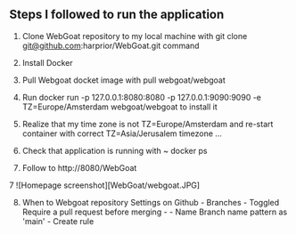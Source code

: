 ## Steps I followed to run the application

1. Clone WebGoat repository to my local machine with git clone git@github.com:harprior/WebGoat.git command

2. Install Docker

3. Pull Webgoat docket image with pull webgoat/webgoat

3. Run docker run -p 127.0.0.1:8080:8080 -p 127.0.0.1:9090:9090 -e TZ=Europe/Amsterdam webgoat/webgoat to install it

4. Realize that my time zone is not TZ=Europe/Amsterdam and re-start container with correct TZ=Asia/Jerusalem timezone ... 

5. Check that application is running with ~ docker ps

6. Follow to http://8080/WebGoat

7 ![Homepage screenshot][WebGoat/webgoat.JPG]

8. When to Webgoat repository Settings on Github - Branches - Toggled Require a pull request before merging - - Name Branch name pattern as 'main' - Create rule